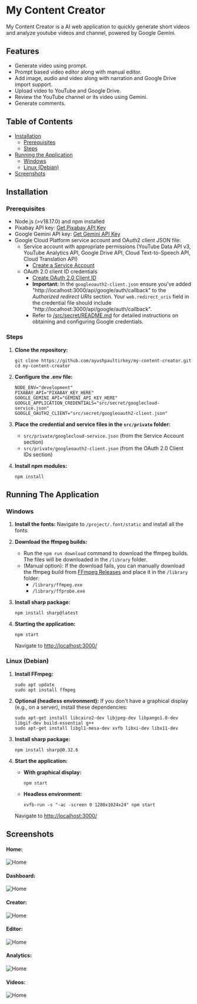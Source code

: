 # My Content Creator
My Content Creator is a AI web application to quickly generate short videos and analyze youtube videos and channel, powered by Google Gemini.

## Features
- Generate video using prompt.
- Prompt based video editor along with manual editor.
- Add image, audio and video along with narration and Google Drive import support.
- Upload video to YouTube and Google Drive.
- Review the YouTube channel or its video using Gemini.
- Generate comments.

## Table of Contents

- [Installation](#installation)
    - [Prerequisites](#prerequisites)
    - [Steps](#steps)
- [Running the Application](#running-the-application)
    - [Windows](#windows)
    - [Linux (Debian)](#linux-debian)
- [Screenshots](#screenshots)

## Installation

### Prerequisites
- Node.js (>v18.17.0) and npm installed
- Pixabay API key: [Get Pixabay API Key](https://pixabay.com/api/docs/)
- Google Gemini API key: [Get Gemini API Key](https://aistudio.google.com/app/apikey)
- Google Cloud Platform service account and OAuth2 client JSON file:
    - Service account with appropriate permissions (YouTube Data API v3, YouTube Analytics API, Google Drive API, Cloud Text-to-Speech API, Cloud Translation API)
        - [Create a Service Account](https://console.cloud.google.com/iam-admin/serviceaccounts)
    - OAuth 2.0 client ID credentials
        - [Create OAuth 2.0 Client ID](https://console.cloud.google.com/apis/credentials)
        - **Important:** In the `googleoauth2-client.json` ensure you've added "http://localhost:3000/api/google/auth/callback" to the *Authorized redirect URIs* section. Your `web.redirect_uris` field in the credential file should include "http://localhost:3000/api/google/auth/callback".
        - Refer to [/src/secret/README.md](/src/secret/README.md) for detailed instructions on obtaining and configuring Google credentials.
    
### Steps
1. **Clone the repository:**
    ```
    git clone https://github.com/ayushpaultirkey/my-content-creator.git
    cd my-content-creator
    ```

2. **Configure the .env file:**
    ```
    NODE_ENV="development"
    PIXABAY_API="PIXABAY_KEY_HERE"
    GOOGLE_GEMINI_API="GEMINI_API_KEY_HERE"
    GOOGLE_APPLICATION_CREDENTIALS="src/secret/googlecloud-service.json"
    GOOGLE_OAUTH2_CLIENT="src/secret/googleoauth2-client.json"
    ```

3. **Place the credential and service files in the `src/private` folder:**
    - `src/private/googlecloud-service.json` (from the Service Account section)
    - `src/private/googleoauth2-client.json` (from the OAuth 2.0 Client IDs section)

4. **Install npm modules:**
    ```
    npm install
    ```

## Running The Application
### **Windows**
1. **Install the fonts:**
    Navigate to `/project/.font/static` and install all the fonts.

2. **Download the ffmpeg builds:**
    - Run the `npm run download` command to download the ffmpeg builds. The files will be downloaded in the `/library` folder.
    - (Manual option): If the download fails, you can manually download the ffmpeg build from [FFmpeg Releases](https://github.com/ffbinaries/ffbinaries-prebuilt/releases/tag/v6.1) and place it in the `/library` folder:
        - `/library/ffmpeg.exe`
        - `/library/ffprobe.exe`

3. **Install sharp package:**
    ```
    npm install sharp@latest
    ```

4. **Starting the application:**
    ```
    npm start
    ```
    Navigate to [http://localhost:3000/](http://localhost:3000/)

### **Linux (Debian)**
1. **Install FFmpeg:**
    ```
    sudo apt update
    sudo apt install ffmpeg
    ```

2. **Optional (headless environment):**
    If you don't have a graphical display (e.g., on a server), install these dependencies:
    ```
    sudo apt-get install libcairo2-dev libjpeg-dev libpango1.0-dev libgif-dev build-essential g++
    sudo apt-get install libgl1-mesa-dev xvfb libxi-dev libx11-dev 
    ```

3. **Install sharp package:**
    ```
    npm install sharp@0.32.6
    ```

4. **Start the application:**
    - **With graphical display:**
        ```
        npm start
        ```
    - **Headless environment:**
        ```
        xvfb-run -s "-ac -screen 0 1280x1024x24" npm start 
        ```

    Navigate to [http://localhost:3000/](http://localhost:3000/)

## Screenshots

#### Home:
![Home](screenshot/ss-home.jpg)

#### Dashboard:
![Home](screenshot/ss-dashboard.jpg)

#### Creator:
![Home](screenshot/ss-creator.jpg)

#### Editor:
![Home](screenshot/ss-viewport.jpg)

#### Analytics:
![Home](screenshot/ss-analytics.jpg)

#### Videos:
![Home](screenshot/ss-videos.jpg)